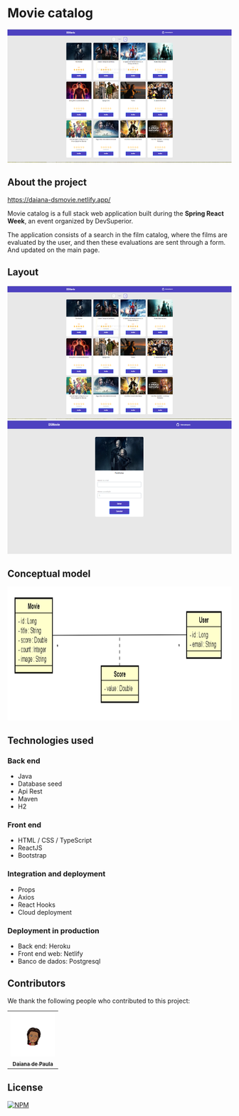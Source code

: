# Movie catalog

<div align="center" >
  <img src="./img-readme/inicial-page.png" alt="Image Project" height="300px" width="600px">
 </div>


## About the project

https://daiana-dsmovie.netlify.app/

Movie catalog is a full stack web application built during the **Spring React Week**, an event organized by DevSuperior.

The application consists of a search in the film catalog, where the films are evaluated by the user, and then these evaluations are sent through a form. And updated on the main page.


## Layout

<div align="center" >
  <img src="./img-readme/inicial-page.png" alt="Image Project" height="300px" width="600px">
  <img src="./img-readme/form-page.png" alt="Image Project" height="300px" width="600px">
 </div>

## Conceptual model

<div align="center" >
  <img src="./img-readme/conceptual-model-1.png" alt="Image Project" height="300px" width="600px">  
 </div>

## Technologies used
### Back end
- Java
- Database seed
- Api Rest
- Maven
- H2
### Front end
- HTML / CSS / TypeScript
- ReactJS
- Bootstrap
### Integration and deployment
- Props
- Axios
- React Hooks
- Cloud deployment
### Deployment in production
- Back end: Heroku
- Front end web: Netlify
- Banco de dados: Postgresql

## Contributors

We thank the following people who contributed to this project:

<table>
  <tr>
    <td align="center">
      <a href="#">
        <img src="https://github.com/daianaadepaula/daianaadepaula/blob/master/assets/daianaanimacaopiscadinhasemcirculo.png" width="100px;" alt="Foto da Daiana de Paula no GitHub"/><br>
        <sub>
          <b>Daiana de Paula</b>
        </sub>
      </a>
    </td>
    
</table>

## License

[![NPM](https://img.shields.io/npm/l/react)](https://github.com/daianaadepaula/dsmovie/blob/main/LICENSE) 

<br>
